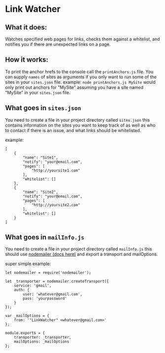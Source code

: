 Link Watcher
============

What it does:
-------------

Watches specified web pages for links, checks them against a whitelist, and notifies you if there are unexpected links on a page.

How it works:
-------------

To print the anchor hrefs to the console call the `printAnchors.js` file. You can supply `names` of sites as arguments if you only want to run some of the sites in your `sites.json` file. example: `node printAnchors.js MySite` would only print out anchors for "MySite" assuming you have a site named "MySite" in your `sites.json` file.


What goes in `sites.json`
-------------------------

You need to create a file in your project directory called `sites.json` this contains information on the sites you want to keep track of as well as who to contact if there is an issue, and what links should be whitelisted.

example:
```
[
	{
		"name": "Site1",
		"notify": "your@email.com",
		"pages": [
			"http://yoursite1.com"
		],
		"whitelist": []
	},
	{
		"name": "Site2",
		"notify": "your@email.com",
		"pages": [
			"http://yoursite2.com"
		],
		"whitelist": []
	}
]
```

What goes in `mailInfo.js`
--------------------------

You need to create a file in your project directory called `mailInfo.js` this should use [nodemailer (docs here)](https://nodemailer.com/about/) and export a transport and mailOptions.

super simple example:
```
let nodemailer = require('nodemailer');

let _transporter = nodemailer.createTransport({
    service: 'gmail',
    auth: {
        user: 'whatever@gmail.com',
        pass: 'yourpassword'
    }
});

var _mailOptions = {
    from: '"LinkWatcher" <whatever@gmail.com>'
};

module.exports = {
	transporter: _transporter,
	mailOptions: _mailOptions
};
```